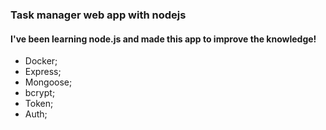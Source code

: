 <h3>Task manager web app with nodejs</h3>

<h4>I've been learning node.js and made this app to improve the knowledge!</h4>

<ul>
<li>Docker;</li>
<li>Express;</li>
<li>Mongoose;</li>
<li>bcrypt;</li>
<li>Token;</li>
<li>Auth;</li>
</ul>
